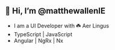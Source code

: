## 👋 Hi, I’m @matthewallenIE
- I am a UI Developer with ☘️ Aer Lingus
- TypeScript | JavaScript
- Angular | NgRx | Nx

<!---
- 👀 I’m interested in ...
- 🌱 I’m currently learning ...
- 💞️ I’m looking to collaborate on ...
- 📫 How to reach me ...
matthewallenIE/matthewallenIE is a ✨ special ✨ repository because its `README.md` (this file) appears on your GitHub profile.
You can click the Preview link to take a look at your changes.
1
2
3
--->
